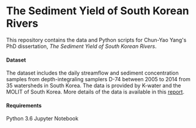 # The Sediment Yield of South Korean Rivers
This repository contains the data and Python scripts for Chun-Yao Yang's PhD dissertation, *The Sediment Yield of South Korean Rivers*.


#### Dataset
The dataset includes the daily streamflow and sediment concentration samples from depth-integraling samplers D-74 between 2005 to 2014 from 35 watersheds in South Korea. The data is provided by K-water and the MOLIT of South Korea. More details of the data is available in this [report](http://www.engr.colostate.edu/~pierre/ce_old/Projects/linkfiles/Korean%20Report%202017/final%20report%20CSU%20%28Feb.%202017%29.pdf).

#### Requirements
Python 3.6
Jupyter Notebook
